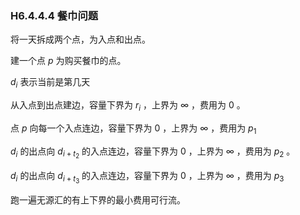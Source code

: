 ### H6.4.4.4 餐巾问题

将一天拆成两个点，为入点和出点。

建一个点 $p$ 为购买餐巾的点。

$d_i$ 表示当前是第几天

从入点到出点建边，容量下界为 $r_i$ ，上界为 $\infty$ ，费用为 $0$ 。

点 $p$ 向每一个入点连边，容量下界为 $0$ ，上界为 $\infty$ ，费用为 $p_1$

$d_i$ 的出点向 $d_{i+t_2}$ 的入点连边，容量下界为 $0$ ，上界为 $\infty$ ，费用为 $p_2$ 。

$d_i$ 的出点向 $d_{i+t_3}$ 的入点连边，容量下界为 $0$ ，上界为 $\infty$ ，费用为 $p_3$

跑一遍无源汇的有上下界的最小费用可行流。
